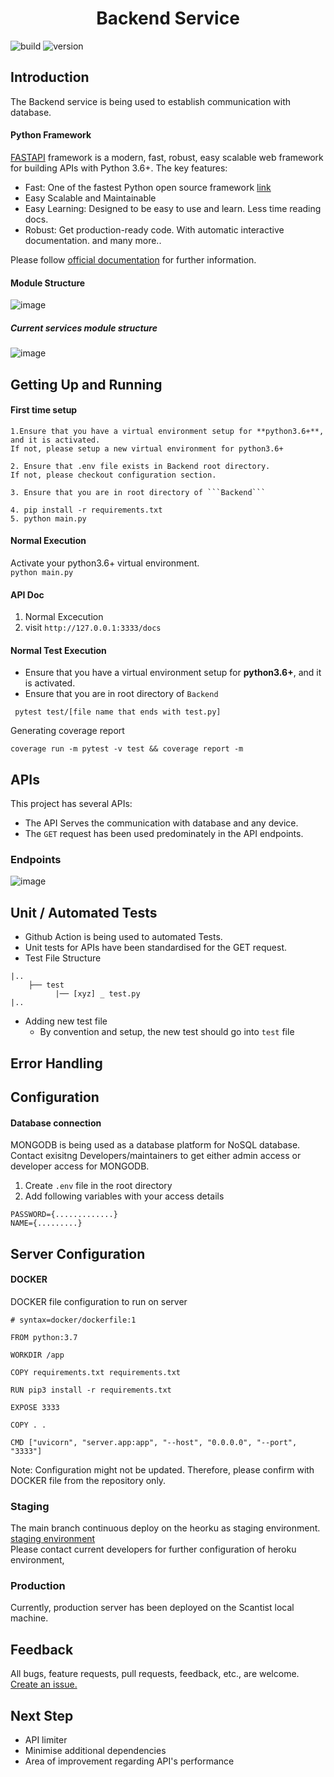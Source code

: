  <h1 align="center">Backend Service</h1>
<p align="center">
<!--   <img src=""/> -->
</p>

![build](https://github.com/CurrantScantist/Backend/actions/workflows/main.yml/badge.svg)
![version](https://img.shields.io/badge/version-1.0.0-blue)


## Introduction
The Backend service is being used to establish communication with database. 

#### Python Framework
[FASTAPI](https://fastapi.tiangolo.com/) framework is a modern, fast, robust, easy scalable  web framework for building APIs with Python 3.6+.
The key features:
* Fast: One of the fastest Python open source framework [link](https://fastapi.tiangolo.com/#performance)
* Easy Scalable and Maintainable
* Easy Learning: Designed to be easy to use and learn. Less time reading docs.
* Robust: Get production-ready code. With automatic interactive documentation.
and many more..

Please follow [official documentation](https://fastapi.tiangolo.com/features/) for further information.


#### Module Structure

![image](https://user-images.githubusercontent.com/47905424/141119145-82aac46e-530a-4717-8fb3-204a9867f0be.png)

##### Current services module structure 

![image](https://user-images.githubusercontent.com/47905424/141119444-f62400df-c18e-4fef-af8a-f6d197ca21ac.png)



## Getting Up and Running

#### First time setup  
```
1.Ensure that you have a virtual environment setup for **python3.6+**, and it is activated.
If not, please setup a new virtual environment for python3.6+

2. Ensure that .env file exists in Backend root directory.
If not, please checkout configuration section.

3. Ensure that you are in root directory of ```Backend```  

4. pip install -r requirements.txt  
5. python main.py  
```
#### Normal Execution
Activate your python3.6+ virtual environment.  
```python main.py```

#### API Doc
1. Normal Excecution 
2. visit ```http://127.0.0.1:3333/docs```


#### Normal Test Execution


* Ensure that you have a virtual environment setup for **python3.6+**, and it is activated.
* Ensure that you are in root directory of ```Backend``` 
```
 pytest test/[file name that ends with test.py]
```

Generating coverage report 

```
coverage run -m pytest -v test && coverage report -m
```




## APIs
This project has several APIs:
* The API Serves the communication with database and any device. 
* The ```GET``` request has been used predominately in the API endpoints.

### Endpoints
![image](https://user-images.githubusercontent.com/47905424/141135175-ec37e4c8-05dd-444f-91d9-fedb851068a0.png)



## Unit / Automated Tests
* Github Action is being used to automated Tests.
* Unit tests for APIs have been standardised for the GET request.
* Test File Structure   
```
|..  
    ├── test                  
          |── [xyz] _ test.py                
|..   
```
* Adding new test file
  + By convention and setup, the new test should go into ```test``` file 



## Error Handling

## Configuration
 
#### Database connection
MONGODB is being used as a database platform for NoSQL database.   
Contact exisitng Developers/maintainers to get either admin access or developer access for MONGODB.

1. Create ```.env``` file in the root directory
2. Add following variables with your access details

```
PASSWORD={.............}
NAME={.........}
```



## Server Configuration 

#### DOCKER

DOCKER file configuration to run on server

```
# syntax=docker/dockerfile:1

FROM python:3.7

WORKDIR /app

COPY requirements.txt requirements.txt

RUN pip3 install -r requirements.txt

EXPOSE 3333

COPY . .

CMD ["uvicorn", "server.app:app", "--host", "0.0.0.0", "--port", "3333"]

```

Note: Configuration might not be updated. Therefore, please confirm with DOCKER file from the repository only. 

### Staging 

The main branch continuous deploy on the heorku as staging environment.  
[staging environment](https://scantist-backend.herokuapp.com/)  
Please contact current developers for further configuration of heroku environment, 

### Production
Currently, production server has been deployed on the Scantist local machine.

### 

## Feedback

All bugs, feature requests, pull requests, feedback, etc., are welcome. [Create an issue.](https://github.com/CurrantScantist/Backend/issues)

## Next Step

* API limiter
* Minimise additional dependencies
* Area of improvement regarding API's performance


